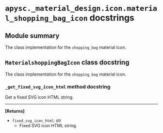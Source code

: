 # `apysc._material_design.icon.material_shopping_bag_icon` docstrings

## Module summary

The class implementation for the `shopping_bag` material icon.

## `MaterialshoppingBagIcon` class docstring

The class implementation for the `shopping_bag` material icon.

### `_get_fixed_svg_icon_html` method docstring

Get a fixed SVG icon HTML string.<hr>

**[Returns]**

- `fixed_svg_icon_html`: str
  - Fixed SVG icon HTML string.